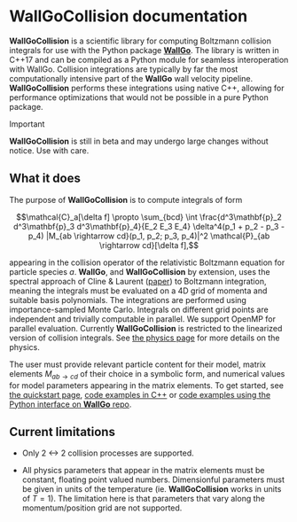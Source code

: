 # WallGoCollision documentation

**WallGoCollision** is a scientific library for computing Boltzmann collision integrals for use with the Python package [**WallGo**](https://github.com/Wall-Go/WallGo). The library is written in C++17 and can be compiled as a Python module for seamless interoperation with WallGo. Collision integrations are typically by far the most computationally intensive part of the **WallGo** wall velocity pipeline. **WallGoCollision** performs these integrations using native C++, allowing for performance optimizations that would not be possible in a pure Python package.

> [!IMPORTANT]
> **WallGoCollision** is still in beta and may undergo large changes without notice. Use with care.

## What it does

The purpose of **WallGoCollision** is to compute integrals of form
```math
\mathcal{C}_a[\delta f] \propto \sum_{bcd} \int \frac{d^3\mathbf{p}_2 d^3\mathbf{p}_3 d^3\mathbf{p}_4}{E_2 E_3 E_4} \delta^4(p_1 + p_2 - p_3 - p_4) |M_{ab \rightarrow cd}(p_1, p_2; p_3, p_4)|^2 \mathcal{P}_{ab \rightarrow cd}[\delta f],
```
appearing in the collision operator of the relativistic Boltzmann equation for particle species $a$. **WallGo**, and **WallGoCollision** by extension, uses the spectral approach of Cline & Laurent ([paper](https://journals.aps.org/prd/abstract/10.1103/PhysRevD.106.023501)) to Boltzmann integration, meaning the integrals must be evaluated on a 4D grid of momenta and suitable basis polynomials. The integrations are performed using importance-sampled Monte Carlo. Integrals on different grid points are independent and trivially computable in parallel. We support OpenMP for parallel evaluation. Currently **WallGoCollision** is restricted to the linearized version of collision integrals. See [the physics page](./physics.md) for more details on the physics.

The user must provide relevant particle content for their model, matrix elements $M_{ab \rightarrow cd}$ of their choice in a symbolic form, and numerical values for model parameters appearing in the matrix elements. To get started, see [the quickstart page](./quickstart.md), [code examples in C++](../examples) or [code examples using the Python interface on **WallGo** repo](https://github.com/Wall-Go/WallGo/tree/main/Models).


## Current limitations

- Only 2 <-> 2 collision processes are supported.

- All physics parameters that appear in the matrix elements must be constant, floating point valued numbers. Dimensionful parameters must be given in units of the temperature (ie. **WallGoCollision** works in units of $T=1$). The limitation here is that parameters that vary along the momentum/position grid are not supported. 

